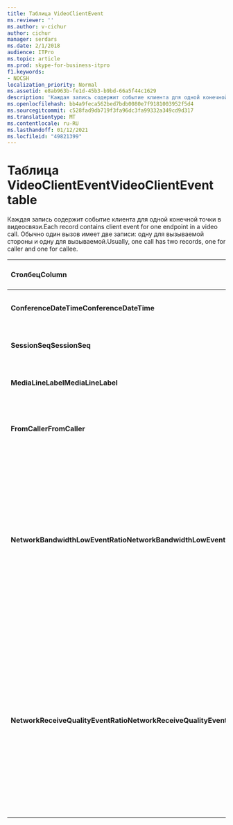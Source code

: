 ```yaml
---
title: Таблица VideoClientEvent
ms.reviewer: ''
ms.author: v-cichur
author: cichur
manager: serdars
ms.date: 2/1/2018
audience: ITPro
ms.topic: article
ms.prod: skype-for-business-itpro
f1.keywords:
- NOCSH
localization_priority: Normal
ms.assetid: e8ab963b-fe1d-45b3-b9bd-66a5f44c1629
description: 'Каждая запись содержит событие клиента для одной конечной точки в видеосвязи. Обычно один вызов имеет две записи: одну для вызываемой стороны и одну для вызываемой.'
ms.openlocfilehash: bb4a9feca562bed7bdb0080e7f9181003952f5d4
ms.sourcegitcommit: c528fad9db719f3fa96dc3fa99332a349cd9d317
ms.translationtype: MT
ms.contentlocale: ru-RU
ms.lasthandoff: 01/12/2021
ms.locfileid: "49821399"
---
```

# <a name="videoclientevent-table"></a><span data-ttu-id="d919c-104">Таблица VideoClientEvent</span><span class="sxs-lookup"><span data-stu-id="d919c-104">VideoClientEvent table</span></span>
 
<span data-ttu-id="d919c-105">Каждая запись содержит событие клиента для одной конечной точки в видеосвязи.</span><span class="sxs-lookup"><span data-stu-id="d919c-105">Each record contains client event for one endpoint in a video call.</span></span> <span data-ttu-id="d919c-106">Обычно один вызов имеет две записи: одну для вызываемой стороны и одну для вызываемой.</span><span class="sxs-lookup"><span data-stu-id="d919c-106">Usually, one call has two records, one for caller and one for callee.</span></span>
  
|<span data-ttu-id="d919c-107">**Столбец**</span><span class="sxs-lookup"><span data-stu-id="d919c-107">**Column**</span></span>|<span data-ttu-id="d919c-108">**Тип данных**</span><span class="sxs-lookup"><span data-stu-id="d919c-108">**Data Type**</span></span>|<span data-ttu-id="d919c-109">**Ключ/индекс**</span><span class="sxs-lookup"><span data-stu-id="d919c-109">**Key/Index**</span></span>|<span data-ttu-id="d919c-110">**Details**</span><span class="sxs-lookup"><span data-stu-id="d919c-110">**Details**</span></span>|
|:-----|:-----|:-----|:-----|
|<span data-ttu-id="d919c-111">**ConferenceDateTime**</span><span class="sxs-lookup"><span data-stu-id="d919c-111">**ConferenceDateTime**</span></span> <br/> |<span data-ttu-id="d919c-112">datetime</span><span class="sxs-lookup"><span data-stu-id="d919c-112">datetime</span></span>  <br/> |<span data-ttu-id="d919c-113">Primary</span><span class="sxs-lookup"><span data-stu-id="d919c-113">Primary</span></span>  <br/> |<span data-ttu-id="d919c-114">Ссылка из [таблицы MediaLine.](medialine-0.md)</span><span class="sxs-lookup"><span data-stu-id="d919c-114">Referenced from the [MediaLine table](medialine-0.md).</span></span>  <br/> |
|<span data-ttu-id="d919c-115">**SessionSeq**</span><span class="sxs-lookup"><span data-stu-id="d919c-115">**SessionSeq**</span></span> <br/> |<span data-ttu-id="d919c-116">int</span><span class="sxs-lookup"><span data-stu-id="d919c-116">int</span></span>  <br/> |<span data-ttu-id="d919c-117">Primary</span><span class="sxs-lookup"><span data-stu-id="d919c-117">Primary</span></span>  <br/> |<span data-ttu-id="d919c-118">Ссылка из [таблицы MediaLine.](medialine-0.md)</span><span class="sxs-lookup"><span data-stu-id="d919c-118">Referenced from the [MediaLine table](medialine-0.md).</span></span>  <br/> |
|<span data-ttu-id="d919c-119">**MediaLineLabel**</span><span class="sxs-lookup"><span data-stu-id="d919c-119">**MediaLineLabel**</span></span> <br/> |<span data-ttu-id="d919c-120">tinyint</span><span class="sxs-lookup"><span data-stu-id="d919c-120">tinyint</span></span>  <br/> |<span data-ttu-id="d919c-121">Primary</span><span class="sxs-lookup"><span data-stu-id="d919c-121">Primary</span></span>  <br/> |<span data-ttu-id="d919c-122">Ссылка из [таблицы MediaLine.](medialine-0.md)</span><span class="sxs-lookup"><span data-stu-id="d919c-122">Referenced from the [MediaLine table](medialine-0.md).</span></span>  <br/> |
|<span data-ttu-id="d919c-123">**FromCaller**</span><span class="sxs-lookup"><span data-stu-id="d919c-123">**FromCaller**</span></span> <br/> |<span data-ttu-id="d919c-124">bit</span><span class="sxs-lookup"><span data-stu-id="d919c-124">bit</span></span>  <br/> |<span data-ttu-id="d919c-125">Primary</span><span class="sxs-lookup"><span data-stu-id="d919c-125">Primary</span></span>  <br/> |<span data-ttu-id="d919c-126">0: данные вызываемой</span><span class="sxs-lookup"><span data-stu-id="d919c-126">0: Callee's data</span></span>  <br/> <span data-ttu-id="d919c-127">1: данные вызываемой</span><span class="sxs-lookup"><span data-stu-id="d919c-127">1: Caller's data</span></span>  <br/> |
|<span data-ttu-id="d919c-128">**NetworkBandwidthLowEventRatio**</span><span class="sxs-lookup"><span data-stu-id="d919c-128">**NetworkBandwidthLowEventRatio**</span></span> <br/> || <br/> |<span data-ttu-id="d919c-129">Процент сеанса, когда событие LowBandwidth было и выпущено для состояния "Bad".</span><span class="sxs-lookup"><span data-stu-id="d919c-129">Percentage of session the LowBandwidth event was fired for 'Bad' state.</span></span> <span data-ttu-id="d919c-130">Доступной пропускной способности недостаточно для приемлемого звучания.</span><span class="sxs-lookup"><span data-stu-id="d919c-130">The available bandwidth is insufficient for an acceptable voice experience.</span></span>  <br/> |
|<span data-ttu-id="d919c-131">**NetworkReceiveQualityEventRatio**</span><span class="sxs-lookup"><span data-stu-id="d919c-131">**NetworkReceiveQualityEventRatio**</span></span> <br/> || <br/> |<span data-ttu-id="d919c-132">Процент сеанса, когда событие ReceiveSendQuality было и выпущено для состояния "Bad".</span><span class="sxs-lookup"><span data-stu-id="d919c-132">Percentage of session the ReceiveSendQuality event was fired for 'Bad' state.</span></span>  <br/> <span data-ttu-id="d919c-133">Качество сети в условиях дрожания или потери пакетов является серьезным и влияет на качество звука, который получается.</span><span class="sxs-lookup"><span data-stu-id="d919c-133">Network quality in terms of jitter or packet loss is severe and impacts the quality of audio being received.</span></span>  <br/> |
   


